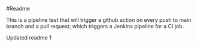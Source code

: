#Readme

This is a pipeline test that will trigger a github action on every push to main branch and a pull request; which triggers a Jenkins pipeline for a CI job.


Updated readme 1
